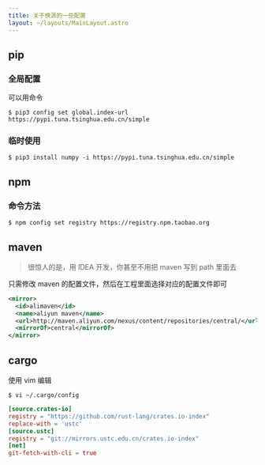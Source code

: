 ```yaml
---
title: 关于换源的一些配置
layout: ~/layouts/MainLayout.astro
---
```



## pip

### 全局配置

可以用命令

```shell
$ pip3 config set global.index-url https://pypi.tuna.tsinghua.edu.cn/simple
```

### 临时使用

```shell
$ pip3 install numpy -i https://pypi.tuna.tsinghua.edu.cn/simple
```

## npm

### 命令方法

```shell
$ npm config set registry https://registry.npm.taobao.org
```

## maven

> 很惊人的是，用 IDEA 开发，你甚至不用把 maven 写到 path 里面去

只需修改 maven 的配置文件，然后在工程里面选择对应的配置文件即可

```xml
<mirror>
  <id>alimaven</id>
  <name>aliyun maven</name>
  <url>http://maven.aliyun.com/nexus/content/repositories/central/</url>
  <mirrorOf>central</mirrorOf>
</mirror>
```

## cargo

使用 vim 编辑

```shell
$ vi ~/.cargo/config
```

```toml
[source.crates-io]
registry = "https://github.com/rust-lang/crates.io-index"
replace-with = 'ustc'
[source.ustc]
registry = "git://mirrors.ustc.edu.cn/crates.io-index"
[net]
git-fetch-with-cli = true
```
